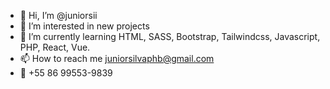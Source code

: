 - 👋 Hi, I’m @juniorsii
- 👀 I’m interested in new projects
- 🌱 I’m currently learning HTML, SASS, Bootstrap, Tailwindcss, Javascript, PHP, React, Vue.
- 📫 How to reach me juniorsilvaphb@gmail.com
- 📱 +55 86 99553-9839

<!---
juniorsii/juniorsii is a ✨ special ✨ repository because its `README.md` (this file) appears on your GitHub profile.
You can click the Preview link to take a look at your changes.
--->
